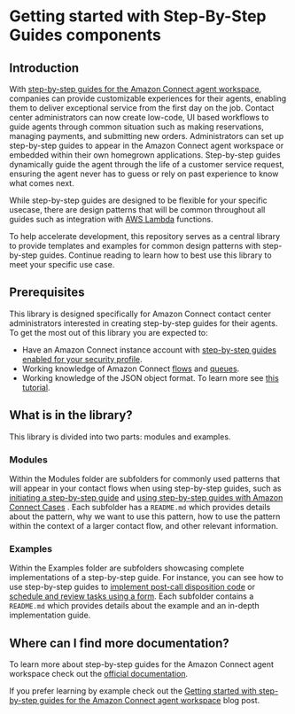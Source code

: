 # Getting started with Step-By-Step Guides components


## Introduction
With [step-by-step guides for the Amazon Connect agent workspace](https://docs.aws.amazon.com/connect/latest/adminguide/agent-workspace.html), companies can provide customizable experiences for their agents, enabling them to deliver exceptional service from the first day on the job. Contact center administrators can now create low-code, UI based workflows to guide agents through common situation such as making reservations, managing payments, and submitting new orders. Administrators can set up step-by-step guides to appear in the Amazon Connect agent workspace or embedded within their own homegrown applications. Step-by-step guides dynamically guide the agent through the life of a customer service request, ensuring the agent never has to guess or rely on past experience to know what comes next.
 
While step-by-step guides are designed to be flexible for your specific usecase, there are design patterns that will be common throughout all guides such as integration with [AWS Lambda](https://aws.amazon.com/lambda/) functions.

To help accelerate development, this repository serves as a central library to provide templates and examples for common design patterns with step-by-step guides. Continue reading to learn how to best use this library to meet your specific use case.

## Prerequisites
This library is designed specifically for Amazon Connect contact center administrators interested in creating step-by-step guides for their agents. To get the most out of this library you are expected to:
- Have an Amazon Connect instance account with [step-by-step guides enabled for your security profile](https://docs.aws.amazon.com/connect/latest/adminguide/enable-guided-experiences-sg.html).
- Working knowledge of Amazon Connect [flows](https://docs.aws.amazon.com/connect/latest/adminguide/concepts-contact-flows.html) and [queues](https://docs.aws.amazon.com/connect/latest/adminguide/concepts-queues-standard-and-agent.html).
- Working knowledge of the JSON object format. To learn more see [this tutorial](https://www.w3schools.com/js/js_json_intro.asp).

## What is in the library?
This library is divided into two parts: modules and examples.

### Modules
Within the Modules folder are subfolders for commonly used patterns that will appear in your contact flows when using step-by-step guides, such as [initiating a step-by-step guide](./modules/HandlerFlow/) and [using step-by-step guides with Amazon Connect Cases](./modules/Cases/) . Each subfolder has a `README.md` which provides details about the pattern, why we want to use this pattern, how to use the pattern within the context of a larger contact flow, and other relevant information.

### Examples
Within the Examples folder are subfolders showcasing complete implementations of a step-by-step guide. For instance, you can see how to use step-by-step guides to [implement post-call disposition code](./examples/DispositionCodes/) or [schedule and review tasks using a form](./examples/CreateAndReviewTask). Each subfolder contains a `README.md` which provides details about the example and an in-depth implementation guide.

## Where can I find more documentation?
To learn more about step-by-step guides for the Amazon Connect agent workspace check out the [official documentation](https://docs.aws.amazon.com/connect/latest/adminguide/agent-workspace.html).

If you prefer learning by example check out the [Getting started with step-by-step guides for the Amazon Connect agent workspace](https://aws.amazon.com/blogs/contact-center/getting-started-with-step-by-step-guides-for-the-amazon-connect-agent-workspace/) blog post.
